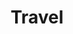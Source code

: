 ---
layout: list
title:  Travel
slug:   travel
code: rt953024
person: "Richard Tan"
description: >
  Holidays and places I've been to.
---